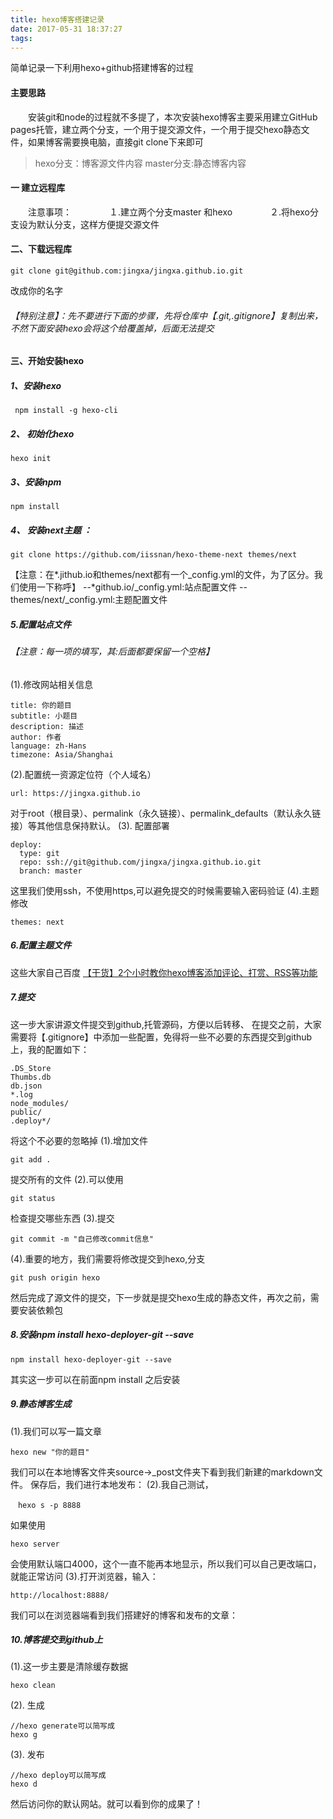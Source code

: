 ```yaml
---
title: hexo博客搭建记录
date: 2017-05-31 18:37:27
tags:
---
```

简单记录一下利用hexo+github搭建博客的过程
#### 主要思路
　　安装git和node的过程就不多提了，本次安装hexo博客主要采用建立GitHub pages托管，建立两个分支，一个用于提交源文件，一个用于提交hexo静态文件，如果博客需要换电脑，直接git clone下来即可
>hexo分支：博客源文件内容
>master分支:静态博客内容

#### 一 建立远程库
　　注意事项：
　　　　１.建立两个分支master 和hexo
　　　　２.将hexo分支设为默认分支，这样方便提交源文件
#### 二、下载远程库
```
git clone git@github.com:jingxa/jingxa.github.io.git
```
改成你的名字
###### 【特别注意】：先不要进行下面的步骤，先将仓库中【.git,.gitignore】复制出来，不然下面安装hexo会将这个给覆盖掉，后面无法提交
#### 三、开始安装hexo
##### 1、安装hexo
```
 npm install -g hexo-cli
```
##### 2、 初始化hexo
```
hexo init
```
##### 3、安装npm
 ```
 npm install
 ```
##### 4、 安装next主题 ：
```
git clone https://github.com/iissnan/hexo-theme-next themes/next
```
【注意：在*.jithub.io和themes/next都有一个_config.yml的文件，为了区分。我们使用一下称呼】
--*github.io/_config.yml:站点配置文件
--themes/next/_config.yml:主题配置文件
##### 5.配置站点文件
###### 【注意：每一项的填写，其:后面都要保留一个空格】
(1).修改网站相关信息
```
title: 你的题目
subtitle: 小题目
description: 描述
author: 作者
language: zh-Hans
timezone: Asia/Shanghai
```
(2).配置统一资源定位符（个人域名）
```
url: https://jingxa.github.io
```
对于root（根目录）、permalink（永久链接）、permalink_defaults（默认永久链接）等其他信息保持默认。
(3). 配置部署
```
deploy:
  type: git
  repo: ssh://git@github.com/jingxa/jingxa.github.io.git
  branch: master
```
这里我们使用ssh，不使用https,可以避免提交的时候需要输入密码验证
(4).主题修改
```
themes: next
```
##### 6.配置主题文件
这些大家自己百度
[【干货】2个小时教你hexo博客添加评论、打赏、RSS等功能](http://www.jianshu.com/p/5973c05d7100)
##### 7.提交
这一步大家讲源文件提交到github,托管源码，方便以后转移、
在提交之前，大家需要将【.gitignore】中添加一些配置，免得将一些不必要的东西提交到github上，我的配置如下：
```
.DS_Store
Thumbs.db
db.json
*.log
node_modules/
public/
.deploy*/
```
将这个不必要的忽略掉
(1).增加文件 
```
git add .
```
提交所有的文件
(2).可以使用 
```
git status
```
检查提交哪些东西
(3).提交 
```
git commit -m "自己修改commit信息"
```
(4).重要的地方，我们需要将修改提交到hexo,分支
```
git push origin hexo
```
然后完成了源文件的提交，下一步就是提交hexo生成的静态文件，再次之前，需要安装依赖包
##### 8.安装npm install hexo-deployer-git --save
```
npm install hexo-deployer-git --save
```
其实这一步可以在前面npm install 之后安装
##### 9.静态博客生成
(1).我们可以写一篇文章
```
hexo new "你的题目"
```
我们可以在本地博客文件夹source->_post文件夹下看到我们新建的markdown文件。
保存后，我们进行本地发布：
(2).我自己测试，
```
　hexo s -p 8888
```
如果使用 
```
hexo server
```
 会使用默认端口4000，这个一直不能再本地显示，所以我们可以自己更改端口，就能正常访问
(3).打开浏览器，输入：
```
http://localhost:8888/
```
我们可以在浏览器端看到我们搭建好的博客和发布的文章：
##### 10.博客提交到github上
(1).这一步主要是清除缓存数据
```
hexo clean
```
(2). 生成
```
//hexo generate可以简写成
hexo g
```
(3). 发布
```
//hexo deploy可以简写成 
hexo d
```
然后访问你的默认网站。就可以看到你的成果了！